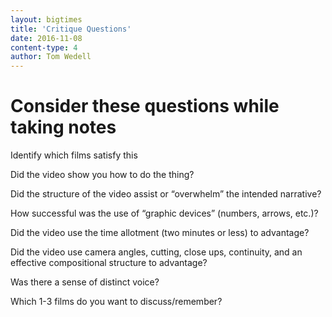```yaml
---
layout: bigtimes
title: 'Critique Questions'
date: 2016-11-08
content-type: 4
author: Tom Wedell
---
```


# Consider these questions while taking notes


Identify which films satisfy this

Did the video show you how to do the thing?

Did the structure of the video assist or “overwhelm” the intended narrative?

How successful was the use of “graphic devices” (numbers, arrows, etc.)?

Did the video use the time allotment (two minutes or less) to advantage?

Did the video use camera angles, cutting, close ups, continuity, and an effective compositional structure to advantage?

Was there a sense of distinct voice?

Which 1-3 films do you want to discuss/remember?
